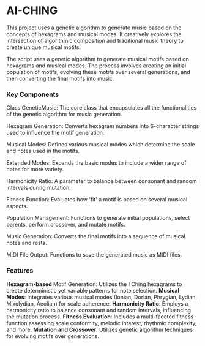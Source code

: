 # AI-CHING
This project uses a genetic algorithm to generate music based on the concepts of hexagrams and musical modes. It creatively explores the intersection of algorithmic composition and traditional music theory to create unique musical motifs.

The script uses a genetic algorithm to generate musical motifs based on hexagrams and musical modes. The process involves creating an initial population of motifs, evolving these motifs over several generations, and then converting the final motifs into music.

### Key Components
Class GeneticMusic: The core class that encapsulates all the functionalities of the genetic algorithm for music generation.

Hexagram Generation: Converts hexagram numbers into 6-character strings used to influence the motif generation.

Musical Modes: Defines various musical modes which determine the scale and notes used in the motifs.

Extended Modes: Expands the basic modes to include a wider range of notes for more variety.

Harmonicity Ratio: A parameter to balance between consonant and random intervals during mutation.

Fitness Function: Evaluates how 'fit' a motif is based on several musical aspects.

Population Management: Functions to generate initial populations, select parents, perform crossover, and mutate motifs.

Music Generation: Converts the final motifs into a sequence of musical notes and rests.

MIDI File Output: Functions to save the generated music as MIDI files.


### Features
**Hexagram-based** Motif Generation: Utilizes the I Ching hexagrams to create deterministic yet variable patterns for note selection.
**Musical Modes**: Integrates various musical modes (Ionian, Dorian, Phrygian, Lydian, Mixolydian, Aeolian) for scale adherence.
**Harmonicity Ratio**: Employs a harmonicity ratio to balance consonant and random intervals, influencing the mutation process.
**Fitness Evaluation**: Includes a multi-faceted fitness function assessing scale conformity, melodic interest, rhythmic complexity, and more.
**Mutation and Crossover**: Utilizes genetic algorithm techniques for evolving motifs over generations.

